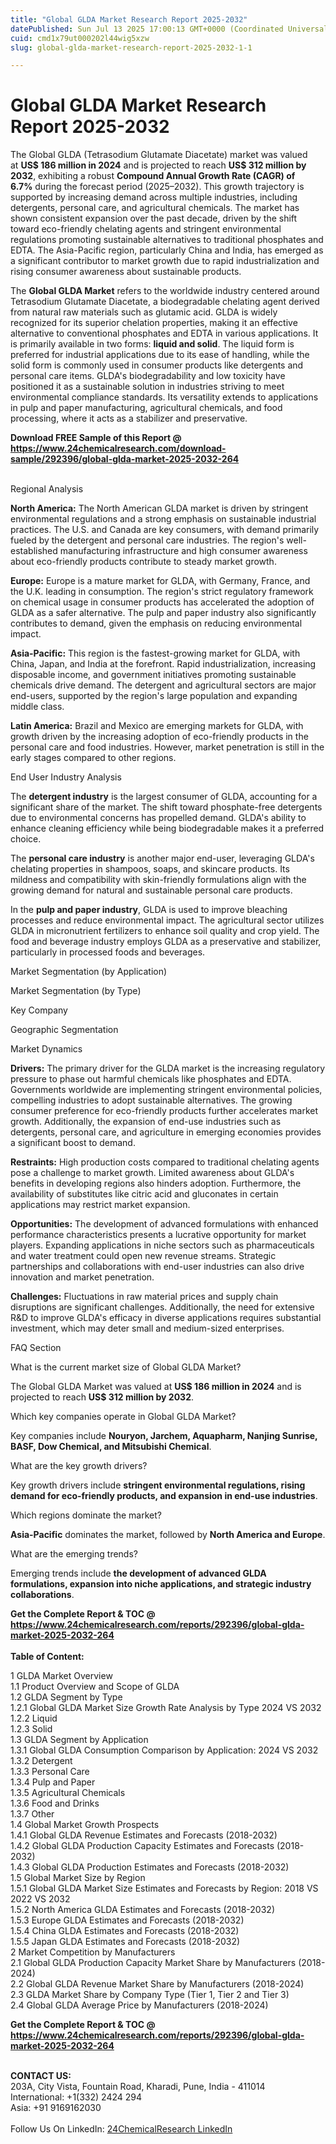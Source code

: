 ```yaml
---
title: "Global GLDA Market Research Report 2025-2032"
datePublished: Sun Jul 13 2025 17:00:13 GMT+0000 (Coordinated Universal Time)
cuid: cmd1x79ut000202l44wig5xzw
slug: global-glda-market-research-report-2025-2032-1-1

---
```


# Global GLDA Market Research Report 2025-2032

<p>The Global GLDA (Tetrasodium Glutamate Diacetate) market was valued at <strong>US$ 186 million in 2024</strong> and is projected to reach <strong>US$ 312 million by 2032</strong>, exhibiting a robust <strong>Compound Annual Growth Rate (CAGR) of 6.7%</strong> during the forecast period (2025–2032). This growth trajectory is supported by increasing demand across multiple industries, including detergents, personal care, and agricultural chemicals. The market has shown consistent expansion over the past decade, driven by the shift toward eco-friendly chelating agents and stringent environmental regulations promoting sustainable alternatives to traditional phosphates and EDTA. The Asia-Pacific region, particularly China and India, has emerged as a significant contributor to market growth due to rapid industrialization and rising consumer awareness about sustainable products.</p><p>
</p><p>The <strong>Global GLDA Market</strong> refers to the worldwide industry centered around Tetrasodium Glutamate Diacetate, a biodegradable chelating agent derived from natural raw materials such as glutamic acid. GLDA is widely recognized for its superior chelation properties, making it an effective alternative to conventional phosphates and EDTA in various applications. It is primarily available in two forms: <strong>liquid and solid</strong>. The liquid form is preferred for industrial applications due to its ease of handling, while the solid form is commonly used in consumer products like detergents and personal care items. GLDA's biodegradability and low toxicity have positioned it as a sustainable solution in industries striving to meet environmental compliance standards. Its versatility extends to applications in pulp and paper manufacturing, agricultural chemicals, and food processing, where it acts as a stabilizer and preservative.</p><div><b>Download FREE Sample of this Report @ 
            <a href="https://www.24chemicalresearch.com/download-sample/292396/global-glda-market-2025-2032-264">
            https://www.24chemicalresearch.com/download-sample/292396/global-glda-market-2025-2032-264</a></b></div><br><p>
Regional Analysis</p><p>
</p><p><strong>North America:</strong> The North American GLDA market is driven by stringent environmental regulations and a strong emphasis on sustainable industrial practices. The U.S. and Canada are key consumers, with demand primarily fueled by the detergent and personal care industries. The region's well-established manufacturing infrastructure and high consumer awareness about eco-friendly products contribute to steady market growth.</p><p>
</p><p><strong>Europe:</strong> Europe is a mature market for GLDA, with Germany, France, and the U.K. leading in consumption. The region's strict regulatory framework on chemical usage in consumer products has accelerated the adoption of GLDA as a safer alternative. The pulp and paper industry also significantly contributes to demand, given the emphasis on reducing environmental impact.</p><p>
</p><p><strong>Asia-Pacific:</strong> This region is the fastest-growing market for GLDA, with China, Japan, and India at the forefront. Rapid industrialization, increasing disposable income, and government initiatives promoting sustainable chemicals drive demand. The detergent and agricultural sectors are major end-users, supported by the region's large population and expanding middle class.</p><p>
</p><p><strong>Latin America:</strong> Brazil and Mexico are emerging markets for GLDA, with growth driven by the increasing adoption of eco-friendly products in the personal care and food industries. However, market penetration is still in the early stages compared to other regions.</p><p>
End User Industry Analysis</p><p>
</p><p>The <strong>detergent industry</strong> is the largest consumer of GLDA, accounting for a significant share of the market. The shift toward phosphate-free detergents due to environmental concerns has propelled demand. GLDA's ability to enhance cleaning efficiency while being biodegradable makes it a preferred choice.</p><p>
</p><p>The <strong>personal care industry</strong> is another major end-user, leveraging GLDA's chelating properties in shampoos, soaps, and skincare products. Its mildness and compatibility with skin-friendly formulations align with the growing demand for natural and sustainable personal care products.</p><p>
</p><p>In the <strong>pulp and paper industry</strong>, GLDA is used to improve bleaching processes and reduce environmental impact. The agricultural sector utilizes GLDA in micronutrient fertilizers to enhance soil quality and crop yield. The food and beverage industry employs GLDA as a preservative and stabilizer, particularly in processed foods and beverages.</p><p>
Market Segmentation (by Application)</p><p>
</p><p>
Market Segmentation (by Type)</p><p>
</p><p>
Key Company</p><p>
</p><p>
Geographic Segmentation</p><p>
</p><p>
Market Dynamics</p><p>
</p><p><strong>Drivers:</strong> The primary driver for the GLDA market is the increasing regulatory pressure to phase out harmful chemicals like phosphates and EDTA. Governments worldwide are implementing stringent environmental policies, compelling industries to adopt sustainable alternatives. The growing consumer preference for eco-friendly products further accelerates market growth. Additionally, the expansion of end-use industries such as detergents, personal care, and agriculture in emerging economies provides a significant boost to demand.</p><p>
</p><p><strong>Restraints:</strong> High production costs compared to traditional chelating agents pose a challenge to market growth. Limited awareness about GLDA's benefits in developing regions also hinders adoption. Furthermore, the availability of substitutes like citric acid and gluconates in certain applications may restrict market expansion.</p><p>
</p><p><strong>Opportunities:</strong> The development of advanced formulations with enhanced performance characteristics presents a lucrative opportunity for market players. Expanding applications in niche sectors such as pharmaceuticals and water treatment could open new revenue streams. Strategic partnerships and collaborations with end-user industries can also drive innovation and market penetration.</p><p>
</p><p><strong>Challenges:</strong> Fluctuations in raw material prices and supply chain disruptions are significant challenges. Additionally, the need for extensive R&amp;D to improve GLDA's efficacy in diverse applications requires substantial investment, which may deter small and medium-sized enterprises.</p><p>
FAQ Section</p><p>
What is the current market size of Global GLDA Market?</p><p>
</p><p>The Global GLDA Market was valued at <strong>US$ 186 million in 2024</strong> and is projected to reach <strong>US$ 312 million by 2032</strong>.</p><p>
Which key companies operate in Global GLDA Market?</p><p>
</p><p>Key companies include <strong>Nouryon, Jarchem, Aquapharm, Nanjing Sunrise, BASF, Dow Chemical, and Mitsubishi Chemical</strong>.</p><p>
What are the key growth drivers?</p><p>
</p><p>Key growth drivers include <strong>stringent environmental regulations, rising demand for eco-friendly products, and expansion in end-use industries</strong>.</p><p>
Which regions dominate the market?</p><p>
</p><p><strong>Asia-Pacific</strong> dominates the market, followed by <strong>North America and Europe</strong>.</p><p>
What are the emerging trends?</p><p>
</p><p>Emerging trends include <strong>the development of advanced GLDA formulations, expansion into niche applications, and strategic industry collaborations</strong>.</p>

<div><b>Get the Complete Report & TOC @ 
            <a href="https://www.24chemicalresearch.com/reports/292396/global-glda-market-2025-2032-264">
            https://www.24chemicalresearch.com/reports/292396/global-glda-market-2025-2032-264</a></b></div><br>
            <b>Table of Content:</b><p>1 GLDA Market Overview<br />
    1.1 Product Overview and Scope of GLDA<br />
    1.2 GLDA Segment by Type<br />
        1.2.1 Global GLDA Market Size Growth Rate Analysis by Type 2024 VS 2032<br />
        1.2.2 Liquid<br />
        1.2.3 Solid<br />
    1.3 GLDA Segment by Application<br />
        1.3.1 Global GLDA Consumption Comparison by Application: 2024 VS 2032<br />
        1.3.2 Detergent<br />
        1.3.3 Personal Care<br />
        1.3.4 Pulp and Paper<br />
        1.3.5 Agricultural Chemicals<br />
        1.3.6 Food and Drinks<br />
        1.3.7 Other<br />
    1.4 Global Market Growth Prospects<br />
        1.4.1 Global GLDA Revenue Estimates and Forecasts (2018-2032)<br />
        1.4.2 Global GLDA Production Capacity Estimates and Forecasts (2018-2032)<br />
        1.4.3 Global GLDA Production Estimates and Forecasts (2018-2032)<br />
    1.5 Global Market Size by Region<br />
        1.5.1 Global GLDA Market Size Estimates and Forecasts by Region: 2018 VS 2022 VS 2032<br />
        1.5.2 North America GLDA Estimates and Forecasts (2018-2032)<br />
        1.5.3 Europe GLDA Estimates and Forecasts (2018-2032)<br />
        1.5.4 China GLDA Estimates and Forecasts (2018-2032)<br />
        1.5.5 Japan GLDA Estimates and Forecasts (2018-2032)<br />
2 Market Competition by Manufacturers<br />
    2.1 Global GLDA Production Capacity Market Share by Manufacturers (2018-2024)<br />
    2.2 Global GLDA Revenue Market Share by Manufacturers (2018-2024)<br />
    2.3 GLDA Market Share by Company Type (Tier 1, Tier 2 and Tier 3)<br />
    2.4 Global GLDA Average Price by Manufacturers (2018-2024)<br />
  </p>

<div><b>Get the Complete Report & TOC @ 
            <a href="https://www.24chemicalresearch.com/reports/292396/global-glda-market-2025-2032-264">
            https://www.24chemicalresearch.com/reports/292396/global-glda-market-2025-2032-264</a></b></div><br>

<b>CONTACT US:</b><br>
            203A, City Vista, Fountain Road, Kharadi, Pune, India - 411014<br>
            International: +1(332) 2424 294<br>
            Asia: +91 9169162030 <br><br>
            Follow Us On LinkedIn: <a href="https://www.linkedin.com/company/24chemicalresearch/">24ChemicalResearch LinkedIn</a>
